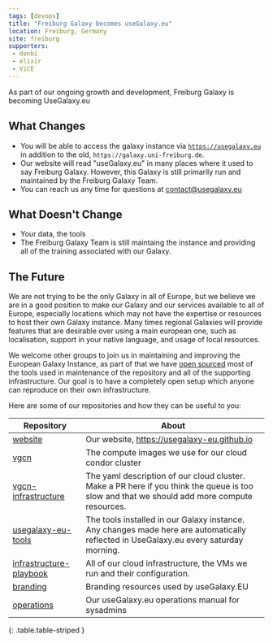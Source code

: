 ```yaml
---
tags: [devops]
title: "Freiburg Galaxy becomes useGalaxy.eu"
location: Freiburg, Germany
site: freiburg
supporters:
 - denbi
 - elixir
 - ViCE
---
```


As part of our ongoing growth and development, Freiburg Galaxy is becoming UseGalaxy.eu

## What Changes

- You will be able to access the galaxy instance via [`https://usegalaxy.eu`](https://usegalaxy.eu) in addition to the old, `https://galaxy.uni-freiburg.de`.
- Our website will read "useGalaxy.eu" in many places where it used to say Freiburg Galaxy. However, this Galaxy is still primarily run and maintained by the Freiburg Galaxy Team.
- You can reach us any time for questions at [contact@usegalaxy.eu](mailto:contact@usegalaxy.eu)

## What Doesn't Change

- Your data, the tools
- The Freiburg Galaxy Team is still maintaing the instance and providing all of the training associated with our Galaxy.

## The Future

We are not trying to be the only Galaxy in all of Europe, but we believe we are
in a good position to make our Galaxy and our services available to all of
Europe, especially locations which may not have the expertise or resources to
host their own Galaxy instance. Many times regional Galaxies will provide
features that are desirable over using a main european one, such as
localisation, support in your native language, and usage of local resources.

We welcome other groups to join us in maintaining and improving the European
Galaxy Instance, as part of that we have [open sourced](https://github.com/usegalaxy-eu)
most of the tools used in
maintenance of the repository and all of the supporting infrastructure. Our
goal is to have a completely open setup which anyone can reproduce on their own
infrastructure.

Here are some of our repositories and how they can be useful to you:

Repository                                                                         | About
---                                                                                | ---
[website](https://github.com/usegalaxy-eu/website)                                 | Our website, https://usegalaxy-eu.github.io
[vgcn](https://github.com/usegalaxy-eu/vgcn)                                       | The compute images we use for our cloud condor cluster
[vgcn-infrastructure](https://github.com/usegalaxy-eu/vgcn-infrastructure)         | The yaml description of our cloud cluster. Make a PR here if you think the queue is too slow and that we should add more compute resources.
[usegalaxy-eu-tools](https://github.com/usegalaxy-eu/usegalaxy-eu-tools)           | The tools installed in our Galaxy instance. Any changes made here are automatically reflected in UseGalaxy.eu every saturday morning.
[infrastructure-playbook](https://github.com/usegalaxy-eu/infrastructure-playbook) | All of our cloud infrastructure, the VMs we run and their configuration.
[branding](https://github.com/usegalaxy-eu/branding)                               | Branding resources used by useGalaxy.EU
[operations](https://github.com/usegalaxy-eu/operations)                           | Our useGalaxy.eu operations manual for sysadmins
{: .table.table-striped }
